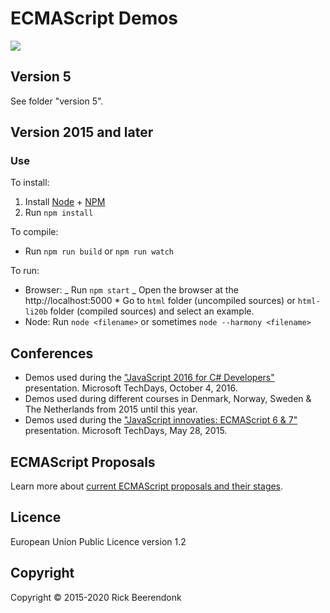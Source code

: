 # ECMAScript Demos

![](https://img.shields.io/github/license/rickbeerendonk/ECMAScript-examples.svg)

## Version 5

See folder "version 5".

## Version 2015 and later

### Use

To install:

1. Install [Node](https://nodejs.org/) + [NPM](https://www.npmjs.com/)
2. Run `npm install`

To compile:

- Run `npm run build` or `npm run watch`

To run:

- Browser:
  _ Run `npm start`
  _ Open the browser at the http://localhost:5000 \* Go to `html` folder (uncompiled sources) or `html-li20b` folder (compiled sources) and select an example.
- Node: Run `node <filename>` or sometimes `node --harmony <filename>`

## Conferences

- Demos used during the ["JavaScript 2016 for C# Developers"](http://www.slideshare.net/RickBeerendonk/javascript-2016-for-c-developers) presentation. Microsoft TechDays, October 4, 2016.
- Demos used during different courses in Denmark, Norway, Sweden & The Netherlands from 2015 until this year.
- Demos used during the ["JavaScript innovaties: ECMAScript 6 & 7"](http://www.slideshare.net/RickBeerendonk/javascript-innovaties-ecmascript-6-7) presentation. Microsoft TechDays, May 28, 2015.

## ECMAScript Proposals

Learn more about [current ECMAScript proposals and their stages](https://github.com/tc39/ecma262).

## Licence

European Union Public Licence version 1.2

## Copyright

Copyright © 2015-2020 Rick Beerendonk
